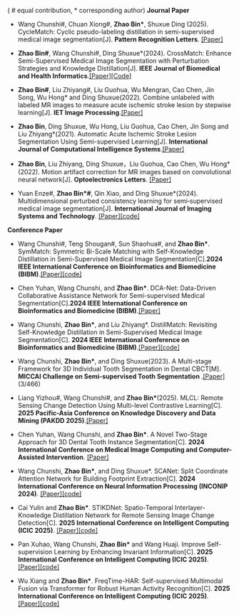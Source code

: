 ( # equal contribution, * corresponding author)
<strong>Journal Paper</strong>
-  Wang Chunshi#, Chuan Xiong#,  <strong>Zhao Bin*</strong>, Shuxue Ding (2025). CycleMatch: Cyclic pseudo-labeling distillation in semi-supervised medical image segmentation[J]. <strong>Pattern Recognition Letters</strong>. [[Paper]](https://doi.org/10.1016/j.patrec.2025.04.014)

- <strong>Zhao Bin#</strong>, Wang Chunshi#, Ding Shuxue*(2024). CrossMatch: Enhance Semi-Supervised Medical Image Segmentation with Perturbation Strategies and Knowledge Distillation[J]. <strong>IEEE Journal of Biomedical and Health Informatics</strong>.[[Paper]](https://doi.org/10.1109/JBHI.2024.3463711)[[Code]](https://github.com/AiEson/CrossMatch)

- <strong>Zhao Bin#</strong>, Liu Zhiyang#, Liu Guohua, Wu Mengran, Cao Chen, Jin Song, Wu Hong* and Ding Shuxue(2022). Combine unlabeled with labeled MR images to measure acute ischemic stroke lesion by stepwise learning[J]. <strong>IET Image Processing</strong>.[[Paper]](https://doi.org/10.1049/ipr2.12606)

- <strong>Zhao Bin</strong>, Ding Shuxue, Wu Hong, Liu Guohua, Cao Chen, Jin Song and Liu Zhiyang*(2021). Automatic Acute Ischemic Stroke Lesion Segmentation Using Semi-supervised Learning[J]. <strong>International Journal of Computational Intelligence Systems</strong>.[[Paper]](https://doi.org/10.2991/ijcis.d.210205.001)

- <strong>Zhao Bin</strong>, Liu Zhiyang, Ding Shuxue，Liu Guohua, Cao Chen, Wu Hong*(2022). Motion artifact correction for MR images based on convolutional neural network[J]. <strong>Optoelectronics Letters</strong>. [[Paper]](https://doi.org/10.1007/s11801-022-1084-z)

- Yuan Enze#, __Zhao Bin*#__, Qin Xiao, and Ding Shuxue*(2024). Multidimensional perturbed consistency learning for semi‐supervised medical image segmentation[J]. <strong>International Journal of Imaging Systems and Technology</strong>. [[Paper]](https://doi.org/10.1002/ima.23095)[[code]]( https://github.com/yuanenze123/MPC-Net)


<strong>Conference  Paper</strong>

- Wang Chunshi#, Teng Shougan#, Sun Shaohua#, and <strong>Zhao Bin*</strong>. SymMatch: Symmetric Bi-Scale Matching with Self-Knowledge Distillation in Semi-Supervised Medical Image Segmentation[C].<strong>2024 IEEE International Conference on Bioinformatics and Biomedicine (BIBM)</strong>.[[Paper]](https://doi.org/10.1109/BIBM62325.2024.10822040)[[code]](https://github.com/AiEson/SymMatch)

- Chen Yuhan, Wang Chunshi, and <strong>Zhao Bin*</strong>. DCA-Net: Data-Driven Collaborative Assistance Network for Semi-supervised Medical Segmentation[C].<strong>2024 IEEE International Conference on Bioinformatics and Biomedicine (BIBM)</strong>.[[Paper]](https://doi.org/10.1109/BIBM62325.2024.10821880)

- Wang Chunshi, <strong>Zhao Bin*</strong>, and Liu Zhiyang*. DistillMatch: Revisiting Self-Knowledge Distillation in Semi-Supervised Medical Image Segmentation[C]. <strong>2024 IEEE International Conference on Bioinformatics and Biomedicine (BIBM)</strong>.[[Paper]](https://doi.org/10.1109/BIBM62325.2024.10821816)[[code]](https://github.com/AiEson/DistillMatch)
	
- Wang Chunshi, <strong>Zhao Bin*</strong>, and Ding Shuxue(2023). A Multi-stage Framework for 3D Individual Tooth Segmentation in Dental CBCT[M].<strong> MICCAI Challenge on Semi-supervised Tooth Segmentation </strong>.[[Paper]](https://doi.org/10.1007/978-3-031-72396-4_4)(3/466)

-  Liang Yizhou#, Wang Chunshi#, and <strong>Zhao Bin*</strong>(2025). MLCL: Remote Sensing Change Detection Using Multi-level Contrastive Learning[C].<strong> 2025 Pacific-Asia Conference on Knowledge Discovery and Data Mining (PAKDD 2025)</strong>.[[Paper]](https://doi.org/10.1007/978-981-96-8170-9_27)

-  Chen Yuhan, Wang Chunshi, and <strong>Zhao Bin*</strong>. A Novel Two-Stage Approach for 3D Dental Tooth Instance Segmentation[C]. <strong>2024 International Conference on Medical Image Computing and Computer-Assisted Intervention</strong>. [[Paper]](https://doi.org/10.1007/978-3-031-88977-6_18)

-  Wang Chunshi, <strong>Zhao Bin*</strong>, and Ding Shuxue*. SCANet: Split Coordinate Attention Network for Building Footprint Extraction[C]. <strong>2024 International Conference on Neural Information Processing (INCONIP 2024)</strong>. [[Paper]](https://doi.org/10.1007/978-981-96-6594-5_8)[[code]]( https://github.com/AiEson/SCANet)

-  Cai Yulin and <strong>Zhao Bin*</strong>. STIKDNet: Spatio-Temporal Interlayer-Knowledge Distillation Network for Remote Sensing Image Change Detection[C]. <strong>2025 International Conference on Intelligent Computing (ICIC 2025)</strong>. [[Paper]](https://doi.org/10.1007/978-981-96-9908-7_30)[[code]](https://github.com/cyl1238685387/STILKDNet/)

-  Pan Xuhao, Wang Chunshi, <strong>Zhao Bin*</strong> and Wang Huaji. Improve Self-supervision Learning by Enhancing Invariant Information[C]. <strong>2025 International Conference on Intelligent Computing (ICIC 2025)</strong>. [[Paper]](https://doi.org/10.1007/978-981-95-0006-2_4)[[code]](https://github.com/2L84/EIBT-main)

-  Wu Xiang and <strong>Zhao Bin*</strong>. FreqTime-HAR: Self-supervised Multimodal Fusion via Transformer for Robust Human Activity Recognition[C]. <strong>2025 International Conference on Intelligent Computing (ICIC 2025)</strong>. [[Paper]](https://doi.org/10.1007/978-981-96-9891-2_38)[[code]](https://github.com/bx12138/SSMF)
